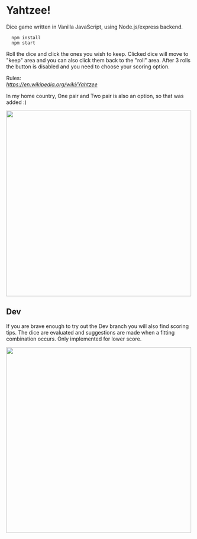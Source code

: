 # Yahtzee!

Dice game written in Vanilla JavaScript, using Node.js/express backend.

```
  npm install
  npm start
```


Roll the dice and click the ones you wish to keep. Clicked dice will move to "keep" area and you can also click them back to the "roll" area.
After 3 rolls the button is disabled and you need to choose your scoring option.

Rules: \
*https://en.wikipedia.org/wiki/Yahtzee*

In my home country, One pair and Two pair is also an option, so that was added :)

<img src="https://user-images.githubusercontent.com/90894009/203942088-df196692-e0ed-42f2-9899-a7e3f6f5d024.png" width="500" />

## Dev

If you are brave enough to try out the Dev branch you will also find scoring tips. The dice are evaluated and suggestions are made when a fitting combination occurs. Only implemented for lower score.

<img src="https://user-images.githubusercontent.com/90894009/203974323-f731a0ea-bbef-468a-b191-5b4c40e5bf41.png" width="500" />

